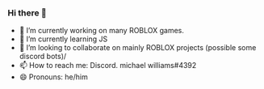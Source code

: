 ### Hi there 👋

- 🔭 I’m currently working on many ROBLOX games.
- 🌱 I’m currently learning JS
- 👯 I’m looking to collaborate on mainly ROBLOX projects (possible some discord bots)/
- 📫 How to reach me: Discord. michael williams#4392
- 😄 Pronouns: he/him
